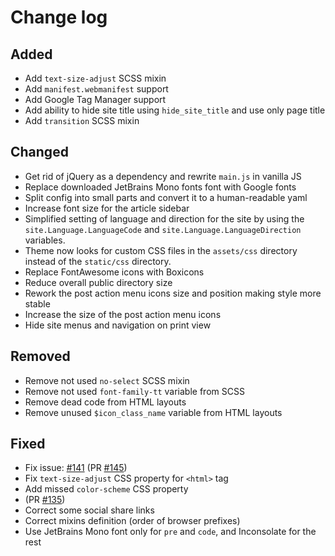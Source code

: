 # Change log

## Added

- Add `text-size-adjust` SCSS mixin
- Add `manifest.webmanifest` support
- Add Google Tag Manager support
- Add ability to hide site title using `hide_site_title` and use only page title
- Add `transition` SCSS mixin

## Changed

- Get rid of jQuery as a dependency and rewrite `main.js` in vanilla JS
- Replace downloaded JetBrains Mono fonts font with Google fonts
- Split config into small parts and convert it to a human-readable yaml
- Increase font size for the article sidebar
- Simplified setting of language and direction for the site by using the
  `site.Language.LanguageCode` and `site.Language.LanguageDirection` variables.
- Theme now looks for custom CSS files in the `assets/css` directory instead of
  the `static/css` directory.
- Replace FontAwesome icons with Boxicons
- Reduce overall public directory size
- Rework the post action menu icons size and position making style more stable
- Increase the size of the post action menu icons
- Hide site menus and navigation on print view

## Removed

- Remove not used `no-select` SCSS mixin
- Remove not used `font-family-tt` variable from SCSS
- Remove dead code from HTML layouts
- Remove unused `$icon_class_name` variable from HTML layouts

## Fixed

- Fix issue: [#141](https://github.com/monkeyWzr/hugo-theme-cactus/issues/141)
  (PR [#145](https://github.com/monkeyWzr/hugo-theme-cactus/pull/145))
- Fix `text-size-adjust` CSS property for `<html>` tag
- Add missed `color-scheme` CSS property
- (PR [#135](https://github.com/monkeyWzr/hugo-theme-cactus/pull/135))
- Correct some social share links
- Correct mixins definition (order of browser prefixes)
- Use JetBrains Mono font only for `pre` and `code`, and Inconsolate for the rest
